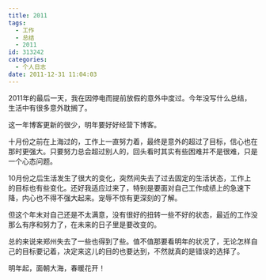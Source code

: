```yaml
---
title: 2011
tags:
  - 工作
  - 总结
  - 2011
id: 313242
categories:
  - 个人日志
date: 2011-12-31 11:04:03
---
```


2011年的最后一天，我在因停电而提前放假的意外中度过。今年没写什么总结，生活中有很多意外耽搁了。

这一年博客更新的很少，明年要好好经营下博客。

十月份之前在上海过的，工作上一直努力着，最终是意外的超过了目标，信心也在那时更强大。只要努力总会超过别人的，回头看时其实有些困难并不是很难，只是一个心态问题。

10月份之后生活发生了很大的变化，突然间失去了过去固定的生活状态，工作上的目标也有些变化。还好我适应过来了，特别是要面对自己工作成绩上的急速下降，内心也不得不强大起来。宠辱不惊有更深刻的了解。

但这个年末对自己还是不太满意，没有很好的扭转一些不好的状态，最近的工作没那么有序和努力了，在未来的日子里是要改变的。

总的来说来郑州失去了一些也得到了些。值不值那要看明年的状况了，无论怎样自己的目标要记着，决定来这儿的目的也要达到，不然就真的是错误的选择了。

明年起，面朝大海，春暖花开！